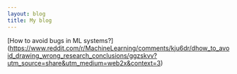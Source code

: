 ```yaml
---
layout: blog
title: My blog
---
```


[How to avoid bugs in ML systems?]
(https://www.reddit.com/r/MachineLearning/comments/kju6dr/dhow_to_avoid_drawing_wrong_research_conclusions/ggzskvv?utm_source=share&utm_medium=web2x&context=3)
